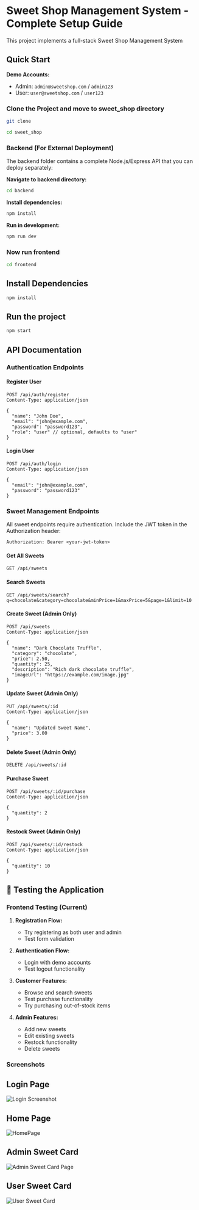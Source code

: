 # Sweet Shop Management System - Complete Setup Guide

This project implements a full-stack Sweet Shop Management System

## Quick Start

**Demo Accounts:**
- Admin: `admin@sweetshop.com` / `admin123`
- User: `user@sweetshop.com` / `user123`

### Clone the Project and move to sweet_shop directory

```bash
git clone 

cd sweet_shop
```

### Backend (For External Deployment)
The backend folder contains a complete Node.js/Express API that you can deploy separately:

**Navigate to backend directory:**
```bash
cd backend
```

**Install dependencies:**
```bash
npm install
```

**Run in development:**
```bash
npm run dev
```

### Now run frontend
```bash
cd frontend
```
## Install Dependencies
```bash
npm install
```
## Run the project

```bash
npm start
```

## API Documentation

### Authentication Endpoints

#### Register User
```http
POST /api/auth/register
Content-Type: application/json

{
  "name": "John Doe",
  "email": "john@example.com",
  "password": "password123",
  "role": "user" // optional, defaults to "user"
}
```

#### Login User
```http
POST /api/auth/login
Content-Type: application/json

{
  "email": "john@example.com",
  "password": "password123"
}
```

### Sweet Management Endpoints

All sweet endpoints require authentication. Include the JWT token in the Authorization header:
```http
Authorization: Bearer <your-jwt-token>
```

#### Get All Sweets
```http
GET /api/sweets
```

#### Search Sweets
```http
GET /api/sweets/search?q=chocolate&category=chocolate&minPrice=1&maxPrice=5&page=1&limit=10
```

#### Create Sweet (Admin Only)
```http
POST /api/sweets
Content-Type: application/json

{
  "name": "Dark Chocolate Truffle",
  "category": "chocolate",
  "price": 2.50,
  "quantity": 25,
  "description": "Rich dark chocolate truffle",
  "imageUrl": "https://example.com/image.jpg"
}
```

#### Update Sweet (Admin Only)
```http
PUT /api/sweets/:id
Content-Type: application/json

{
  "name": "Updated Sweet Name",
  "price": 3.00
}
```

#### Delete Sweet (Admin Only)
```http
DELETE /api/sweets/:id
```

#### Purchase Sweet
```http
POST /api/sweets/:id/purchase
Content-Type: application/json

{
  "quantity": 2
}
```

#### Restock Sweet (Admin Only)
```http
POST /api/sweets/:id/restock
Content-Type: application/json

{
  "quantity": 10
}
```

## 🧪 Testing the Application

### Frontend Testing (Current)
1. **Registration Flow:**
   - Try registering as both user and admin
   - Test form validation

2. **Authentication Flow:**
   - Login with demo accounts
   - Test logout functionality

3. **Customer Features:**
   - Browse and search sweets
   - Test purchase functionality
   - Try purchasing out-of-stock items

4. **Admin Features:**
   - Add new sweets
   - Edit existing sweets
   - Restock functionality
   - Delete sweets

### Screenshots

## Login Page
![Login Screenshot](./Images/Login_page.png)

## Home Page
![HomePage](./Images/Main_page.png)

## Admin Sweet Card
![Admin Sweet Card Page](./Images/Admin_Sweet_Card.png)

## User Sweet Card
![User Sweet Card](./Images/User_Sweet_Card.png)
